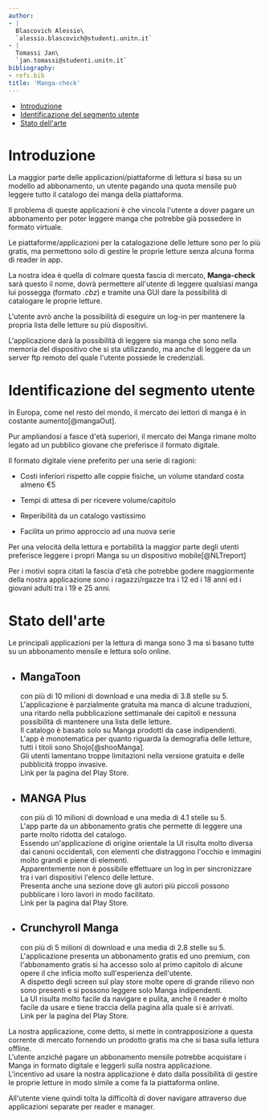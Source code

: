 ```yaml
---
author:
- |
  Blascovich Alessio\
  `alessio.blascovich@studenti.unitn.it`
- |
  Tomassi Jan\
  `jan.tomassi@studenti.unitn.it`
bibliography:
- refs.bib
title: 'Manga-check'
---
```


-   [Introduzione](#introduzione)
-   [Identificazione del segmento
    utente](#identificazione-del-segmento-utente)
-   [Stato dell'arte](#stato-dellarte)

Introduzione
============

La maggior parte delle applicazioni/piattaforme di lettura si basa su un
modello ad abbonamento, un utente pagando una quota mensile può leggere
tutto il catalogo dei manga della piattaforma.

Il problema di queste applicazioni è che vincola l'utente a dover pagare
un abbonamento per poter leggere manga che potrebbe già possedere in
formato virtuale.

Le piattaforme/applicazioni per la catalogazione delle letture sono per
lo più gratis, ma permettono solo di gestire le proprie letture senza
alcuna forma di reader in app.

La nostra idea è quella di colmare questa fascia di mercato,
**Manga-check** sarà questo il nome, dovrà permettere all'utente di
leggere qualsiasi manga lui possegga (formato *.cbz*) e tramite una GUI
dare la possibilità di catalogare le proprie letture.

L'utente avrò anche la possibilità di eseguire un log-in per mantenere
la propria lista delle letture su più dispositivi.

L'applicazione darà la possibilità di leggere sia manga che sono nella
memoria del dispositivo che si sta utilizzando, ma anche di leggere da
un server ftp remoto del quale l'utente possiede le credenziali.

Identificazione del segmento utente
===================================

In Europa, come nel resto del mondo, il mercato dei lettori di manga è
in costante aumento[@mangaOut].

Pur ampliandosi a fasce d'età superiori, il mercato dei Manga rimane
molto legato ad un pubblico giovane che preferisce il formato digitale.

Il formato digitale viene preferito per una serie di ragioni:

-   Costi inferiori rispetto alle coppie fisiche, un volume standard
    costa almeno €5

-   Tempi di attesa di per ricevere volume/capitolo

-   Reperibilità da un catalogo vastissimo

-   Facilita un primo approccio ad una nuova serie

Per una velocità della lettura e portabilità la maggior parte degli
utenti preferisce leggere i propri Manga su un dispositivo
mobile[@NLTreport]

Per i motivi sopra citati la fascia d'età che potrebbe godere
maggiormente della nostra applicazione sono i ragazzi/rgazze tra i 12 ed
i 18 anni ed i giovani adulti tra i 19 e 25 anni.

Stato dell'arte
===============

Le principali applicazioni per la lettura di manga sono 3 ma si basano
tutte su un abbonamento mensile e lettura solo online.

-   MangaToon
    ---------

    con più di 10 milioni di download e una media di 3.8 stelle su 5.\
    L'applicazione è parzialmente gratuita ma manca di alcune
    traduzioni, una ritardo nella pubblicazione settimanale dei capitoli
    e nessuna possibilità di mantenere una lista delle letture.\
    Il catalogo è basato solo su Manga prodotti da case indipendenti.\
    L'app è monotematica per quanto riguarda la demografia delle
    letture, tutti i titoli sono Shojo[@shooManga].\
    Gli utenti lamentano troppe limitazioni nella versione gratuita e
    delle pubblicità troppo invasive.\
    Link per la pagina del Play Store.

-   MANGA Plus
    ----------

    con più di 10 milioni di download e una media di 4.1 stelle su 5.\
    L'app parte da un abbonamento gratis che permette di leggere una
    parte molto ridotta del catalogo.\
    Essendo un'applicazione di origine orientale la UI risulta molto
    diversa dai canoni occidentali, con elementi che distraggono
    l'occhio e immagini molto grandi e piene di elementi.\
    Apparentemente non è possibile effettuare un log in per
    sincronizzare tra i vari dispositivi l'elenco delle letture.\
    Presenta anche una sezione dove gli autori più piccoli possono
    pubblicare i loro lavori in modo facilitato.\
    Link per la pagina dal Play Store.

-   Crunchyroll Manga
    -----------------

    con più di 5 milioni di download e una media di 2.8 stelle su 5.\
    L'applicazione presenta un abbonamento gratis ed uno premium, con
    l'abbonamento gratis si ha accesso solo al primo capitolo di alcune
    opere il che inficia molto sull'esperienza dell'utente.\
    A dispetto degli screen sul play store molte opere di grande rilievo
    non sono presenti e si possono leggere solo Manga indipendenti.\
    La UI risulta molto facile da navigare e pulita, anche il reader è
    molto facile da usare e tiene traccia della pagina alla quale si è
    arrivati.\
    Link per la pagina del Play Store.

La nostra applicazione, come detto, si mette in contrapposizione a
questa corrente di mercato fornendo un prodotto gratis ma che si basa
sulla lettura offline.\
L'utente anziché pagare un abbonamento mensile potrebbe acquistare i
Manga in formato digitale e leggerli sulla nostra applicazione.\
L'incentivo ad usare la nostra applicazione è dato dalla possibilità di
gestire le proprie letture in modo simile a come fa la piattaforma
online.

All'utente viene quindi tolta la difficoltà di dover navigare attraverso
due applicazioni separate per reader e manager.
